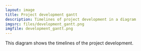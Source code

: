 ```yaml
---
layout: image
title: Project development gantt
description: Timelines of project development in a diagram
imgsrc: files/development_gantt.png
imgfile: development_gantt.png
---
```


This diagram shows the timelines of the project development.

